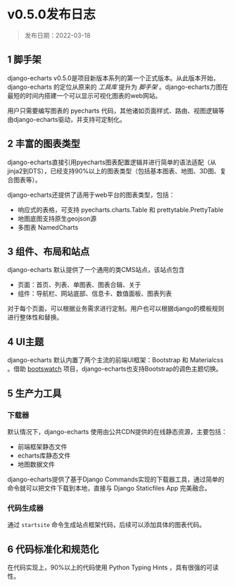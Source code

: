 # v0.5.0发布日志

> 发布日期：2022-03-18

## 1 脚手架
 
 
django-echarts v0.5.0是项目新版本系列的第一个正式版本。从此版本开始， django-echarts 的定位从原来的 *工具库* 提升为 *脚手架* 。django-echarts力图在最短的时间内搭建一个可以显示可视化图表的web网站。
 
 
用户只需要编写图表的 pyecharts 代码，其他诸如页面样式、路由、视图逻辑等由django-echarts驱动，并支持可定制化。
 
 
## 2 丰富的图表类型
 
django-echarts直接引用pyecharts图表配置逻辑并进行简单的语法适配（从jinja2到DTS），已经支持90%以上的图表类型（包括基本图表、地图、3D图、复合图表等）。

django-echarts还提供了适用于web平台的图表类型，包括：

- 响应式的表格，可支持 pyecharts.charts.Table 和 prettytable.PrettyTable
- 地图底图支持原生geojson源
- 多图表 NamedCharts

## 3 组件、布局和站点
 
django-echarts 默认提供了一个通用的类CMS站点，该站点包含

-  页面：首页、列表、单图表、图表合辑、关于
-  组件：导航栏、网站底部、信息卡、数值面板、图表列表

对于每个页面，可以根据业务需求进行定制。用户也可以根据django的模板规则进行整体性和替换。


## 4 UI主题
 
django-echarts 默认内置了两个主流的前端UI框架：Bootstrap 和 Materialcss 。借助 [bootswatch](https://bootswatch.com/) 项目，django-echarts也支持Bootstrap的调色主题切换。
 
## 5 生产力工具

### 下载器
 
 
默认情况下，django-echarts 使用由公共CDN提供的在线静态资源，主要包括：
 
- 前端框架静态文件
- echarts库静态文件
- 地图数据文件
 
django-echarts提供了基于Django Commands实现的下载器工具，通过简单的命令就可以把文件下载到本地，直接与 Django Staticfiles App 完美融合。
 
 
### 代码生成器
 
 
通过 `startsite` 命令生成站点框架代码，后续可以添加具体的图表代码。
 
 
## 6 代码标准化和规范化
 
 
在代码实现上，90%以上的代码使用 Python Typing Hints ，具有很强的可读性。